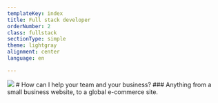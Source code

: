```yaml
---
templateKey: index
title: Full stack developer
orderNumber: 2
class: fullstack
sectionType: simple
theme: lightgray
alignment: center
language: en

---
```

<picture>
  <source srcset="/img/portrait.webp" type="image/webp">
  <img src="/img/portrait.png">
</picture> 
# How can I help your team and your business?
### Anything from a small business website, to a global e-commerce site.
